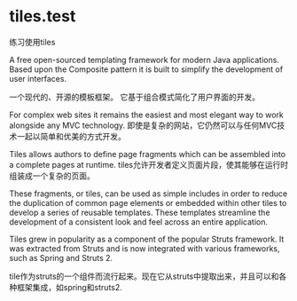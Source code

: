 # tiles.test
练习使用tiles

A free open-sourced templating framework for modern Java applications.
    Based upon the Composite pattern it is built to simplify the development of user interfaces.

一个现代的、开源的模板框架。
它基于组合模式简化了用户界面的开发。

For complex web sites it remains the easiest and most elegant way to work alongside any MVC technology.
即使是复杂的网站，它仍然可以与任何MVC技术一起以简单和优美的方式开发。

Tiles allows authors to define page fragments which can be assembled into a complete pages at runtime. 
tiles允许开发者定义页面片段，使其能够在运行时组装成一个复杂的页面。

These fragments, or tiles, can be used as simple includes in order to reduce the duplication of common page elements or 
embedded within other tiles to develop a series of reusable templates. 
These templates streamline the development of a consistent look and feel across an entire application.
 

Tiles grew in popularity as a component of the popular Struts framework. 
It was extracted from Struts and is now integrated with various frameworks, such as Spring and Struts 2.

tile作为struts的一个组件而流行起来。现在它从struts中提取出来，并且可以和各种框架集成，如spring和struts2.
